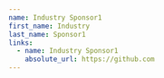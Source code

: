 ```yaml
---
name: Industry Sponsor1
first_name: Industry
last_name: Sponsor1
links:
  - name: Industry Sponsor1
    absolute_url: https://github.com
---
```

